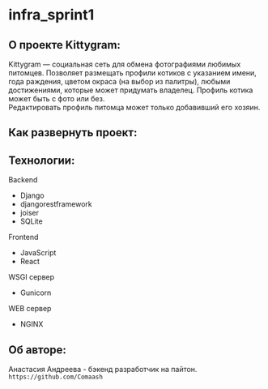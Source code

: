 # infra_sprint1

## О проекте Kittygram:
Kittygram — социальная сеть для обмена фотографиями любимых питомцев.
Позволяет размещать профили котиков с указанием имени, года раждения, цветом окраса (на выбор из палитры), любыми достижениями, которые может придумать владелец.
Профиль котика может быть с фото или без.  
Редактировать профиль питомца может только добавивший его хозяин.

## Как развернуть проект:



## Технологии:

Backend
* Django
* djangorestframework
* joiser
* SQLite

Frontend
* JavaScript
* React

WSGI сервер
* Gunicorn

WEB сервер
* NGINX

## Об авторе:
Анастасия Андреева - бэкенд разработчик на пайтон.
`https://github.com/Comaash`
